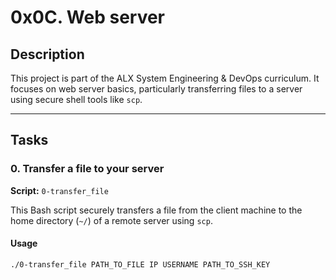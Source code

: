 # 0x0C. Web server

## Description

This project is part of the ALX System Engineering & DevOps curriculum. It focuses on web server basics, particularly transferring files to a server using secure shell tools like `scp`.

---

## Tasks

### 0. Transfer a file to your server

**Script:** `0-transfer_file`

This Bash script securely transfers a file from the client machine to the home directory (`~/`) of a remote server using `scp`.

#### Usage

```bash
./0-transfer_file PATH_TO_FILE IP USERNAME PATH_TO_SSH_KEY
